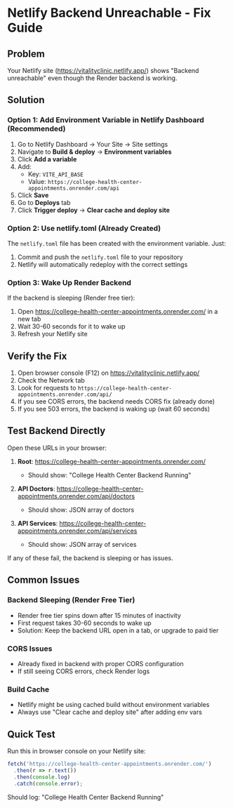 # Netlify Backend Unreachable - Fix Guide

## Problem
Your Netlify site (https://vitalityclinic.netlify.app/) shows "Backend unreachable" even though the Render backend is working.

## Solution

### Option 1: Add Environment Variable in Netlify Dashboard (Recommended)

1. Go to Netlify Dashboard → Your Site → Site settings
2. Navigate to **Build & deploy** → **Environment variables**
3. Click **Add a variable**
4. Add:
   - Key: `VITE_API_BASE`
   - Value: `https://college-health-center-appointments.onrender.com/api`
5. Click **Save**
6. Go to **Deploys** tab
7. Click **Trigger deploy** → **Clear cache and deploy site**

### Option 2: Use netlify.toml (Already Created)

The `netlify.toml` file has been created with the environment variable. Just:

1. Commit and push the `netlify.toml` file to your repository
2. Netlify will automatically redeploy with the correct settings

### Option 3: Wake Up Render Backend

If the backend is sleeping (Render free tier):

1. Open https://college-health-center-appointments.onrender.com/ in a new tab
2. Wait 30-60 seconds for it to wake up
3. Refresh your Netlify site

## Verify the Fix

1. Open browser console (F12) on https://vitalityclinic.netlify.app/
2. Check the Network tab
3. Look for requests to `https://college-health-center-appointments.onrender.com/api/`
4. If you see CORS errors, the backend needs CORS fix (already done)
5. If you see 503 errors, the backend is waking up (wait 60 seconds)

## Test Backend Directly

Open these URLs in your browser:

1. **Root**: https://college-health-center-appointments.onrender.com/
   - Should show: "College Health Center Backend Running"

2. **API Doctors**: https://college-health-center-appointments.onrender.com/api/doctors
   - Should show: JSON array of doctors

3. **API Services**: https://college-health-center-appointments.onrender.com/api/services
   - Should show: JSON array of services

If any of these fail, the backend is sleeping or has issues.

## Common Issues

### Backend Sleeping (Render Free Tier)
- Render free tier spins down after 15 minutes of inactivity
- First request takes 30-60 seconds to wake up
- Solution: Keep the backend URL open in a tab, or upgrade to paid tier

### CORS Issues
- Already fixed in backend with proper CORS configuration
- If still seeing CORS errors, check Render logs

### Build Cache
- Netlify might be using cached build without environment variables
- Always use "Clear cache and deploy site" after adding env vars

## Quick Test

Run this in browser console on your Netlify site:

```javascript
fetch('https://college-health-center-appointments.onrender.com/')
  .then(r => r.text())
  .then(console.log)
  .catch(console.error);
```

Should log: "College Health Center Backend Running"
